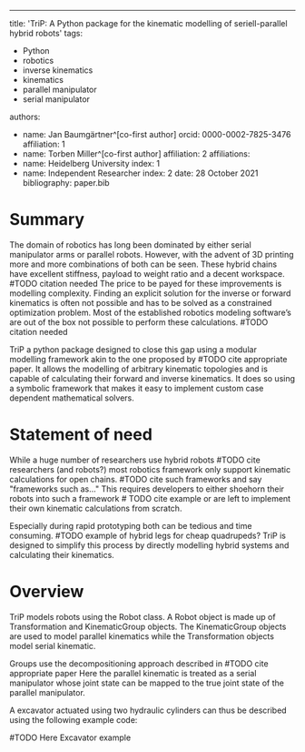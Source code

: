 ---
title: 'TriP: A Python package for the kinematic modelling of seriell-parallel hybrid robots'
tags:
  - Python
  - robotics
  - inverse kinematics
  - kinematics
  - parallel manipulator
  - serial manipulator

  authors:
  - name: Jan Baumgärtner^[co-first author]
    orcid: 0000-0002-7825-3476
    affiliation: 1
  - name: Torben Miller^[co-first author]
    affiliation: 2
affiliations:
 - name: Heidelberg University
   index: 1
 - name: Independent Researcher
   index: 2
date: 28 October 2021
bibliography: paper.bib

# Summary

The domain of robotics has long been dominated by either serial manipulator arms or parallel robots.
However, with the advent of 3D printing more and more combinations of both can be seen.
These hybrid chains have excellent stiffness, payload to weight ratio and a decent workspace. #TODO citation needed
The price to be payed for these improvements is modelling complexity.
Finding an explicit solution for the inverse or forward kinematics is often not possible and has to be solved as a constrained optimization problem.
Most of the established robotics modeling software’s are out of the box not possible to perform these calculations. #TODO citation needed

TriP a python package designed to close this gap using a modular modelling framework akin to the one proposed by #TODO cite appropriate paper.
It allows the modelling of arbitrary kinematic topologies and is capable of calculating their forward and inverse kinematics.
It does so using a symbolic framework that makes it easy to implement custom case dependent mathematical solvers.

# Statement of need

While a huge number of researchers use hybrid robots #TODO cite researchers (and robots?)
most robotics framework only support kinematic calculations for open chains. #TODO cite such frameworks and say "frameworks such as..."
This requires developers to either shoehorn their robots into such a framework # TODO cite example
or are left to implement their own kinematic calculations from scratch.

Especially during rapid prototyping both can be tedious and time consuming.  #TODO example of hybrid legs for cheap quadrupeds?
TriP is designed to simplify this process by directly modelling hybrid systems and calculating their kinematics.

# Overview

TriP models robots using the Robot class.
A Robot object is made up of Transformation and KinematicGroup objects. The KinematicGroup objects are used to model parallel kinematics while the Transformation objects model serial kinematic.

Groups use the decompositioning approach described in #TODO cite appropriate paper
Here the parallel kinematic is treated as a serial manipulator whose joint state can be mapped to the true joint state of the parallel manipulator.

A excavator actuated using two hydraulic cylinders can thus be described using the following example code:

#TODO Here Excavator example






